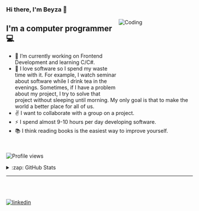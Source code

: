 ### Hi there, I'm Beyza 👋

<img src="https://github.com/b-tekinli/Yazilim-Teknikleri-ve-Diger-Yararli-Turkce-Kaynaklar/blob/main/images/code.gif" alt="Coding" width=200 height=200 align="right">

## I'm a computer programmer :computer:

- 🔭 I’m currently working on Frontend Development and learning C/C#.
- 💬 I love software so I spend my waste time with it. For example, I watch seminar about software while I drink tea in the evenings. Sometimes, if I have a problem about my project, I try to solve that project without sleeping until morning. My only goal is that to make the world a better place for all of us.
- ✌️ I want to collaborate with a group on a project.
- ⚡ I spend almost 9-10 hours per day developing software.
- 📚 I think reading books is the easiest way to improve yourself.

<br />

![Profile views](https://gpvc.arturio.dev/b-tekinli)  


<details>
  
  <summary>:zap: GitHub Stats</summary>
  
 <br />

![Beyza's GitHub stats](https://github-readme-stats.vercel.app/api?username=b-tekinli&show_icons=true&title_color=ff0000&icon_color=ffdf00&text_color=ffffff&bg_color=000000) 

<br />

[![GitHub Streak](https://github-readme-streak-stats.herokuapp.com?user=b-tekinli&theme=vision-friendly-dark&hide_border=true&dates=FDFF00&background=313137&stroke=FFFFFF&ring=FF0000&fire=DDCB00&currStreakNum=02FF6B&sideNums=5ED9DD&currStreakLabel=29DDDA&sideLabels=DD3B3B)](https://git.io/streak-stats)
![GitHub streak stats](https://github-readme-streak-stats.herokuapp.com/?user=b-tekinli)

<br />

<!-- ![GitHub metrics](https://metrics.lecoq.io/b-tekinli) -->

<br />

[![Top Langs](https://github-readme-stats.vercel.app/api/top-langs/?username=b-tekinli&langs_count=15)](https://github.com/b-tekinli/github-readme-stats)

<br />

[![trophy](https://github-profile-trophy.vercel.app/?username=b-tekinli&theme=darkhub)

<br />

![GitHub Activity Graph](https://activity-graph.herokuapp.com/graph?username=b-tekinli)

<br />

<a href='https://archiveprogram.github.com/'><img src='https://raw.githubusercontent.com/acervenky/animated-github-badges/master/assets/acbadge.gif' width='40' height='40'></a> <a href='https://docs.github.com/en/developers'><img src='https://raw.githubusercontent.com/acervenky/animated-github-badges/master/assets/devbadge.gif' width='40' height='40'></a> <a href='https://github.com/pricing'><img src='https://raw.githubusercontent.com/acervenky/animated-github-badges/master/assets/pro.gif' width='40' height='40'></a> <a href='https://stars.github.com/'><img src='https://raw.githubusercontent.com/acervenky/animated-github-badges/master/assets/starbadge.gif' width='35' height='35'></a> 

</details>

----------------------------------------------------------------------------------------------------------------------------------------------------------------

<br />
<br />

[<img src='https://cdn.jsdelivr.net/npm/simple-icons@3.0.1/icons/linkedin.svg' alt='linkedin' height='40'>](https://www.linkedin.com/in/beyzanur-tekinli-8a1b421a7//)

